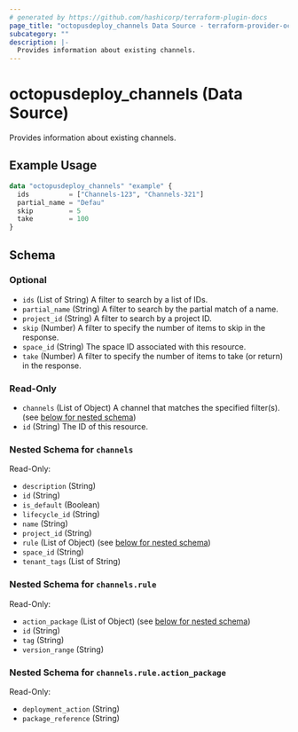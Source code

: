 ```yaml
---
# generated by https://github.com/hashicorp/terraform-plugin-docs
page_title: "octopusdeploy_channels Data Source - terraform-provider-octopusdeploy"
subcategory: ""
description: |-
  Provides information about existing channels.
---
```


# octopusdeploy_channels (Data Source)

Provides information about existing channels.

## Example Usage

```terraform
data "octopusdeploy_channels" "example" {
  ids          = ["Channels-123", "Channels-321"]
  partial_name = "Defau"
  skip         = 5
  take         = 100
}
```

<!-- schema generated by tfplugindocs -->
## Schema

### Optional

- `ids` (List of String) A filter to search by a list of IDs.
- `partial_name` (String) A filter to search by the partial match of a name.
- `project_id` (String) A filter to search by a project ID.
- `skip` (Number) A filter to specify the number of items to skip in the response.
- `space_id` (String) The space ID associated with this resource.
- `take` (Number) A filter to specify the number of items to take (or return) in the response.

### Read-Only

- `channels` (List of Object) A channel that matches the specified filter(s). (see [below for nested schema](#nestedatt--channels))
- `id` (String) The ID of this resource.

<a id="nestedatt--channels"></a>
### Nested Schema for `channels`

Read-Only:

- `description` (String)
- `id` (String)
- `is_default` (Boolean)
- `lifecycle_id` (String)
- `name` (String)
- `project_id` (String)
- `rule` (List of Object) (see [below for nested schema](#nestedobjatt--channels--rule))
- `space_id` (String)
- `tenant_tags` (List of String)

<a id="nestedobjatt--channels--rule"></a>
### Nested Schema for `channels.rule`

Read-Only:

- `action_package` (List of Object) (see [below for nested schema](#nestedobjatt--channels--rule--action_package))
- `id` (String)
- `tag` (String)
- `version_range` (String)

<a id="nestedobjatt--channels--rule--action_package"></a>
### Nested Schema for `channels.rule.action_package`

Read-Only:

- `deployment_action` (String)
- `package_reference` (String)

